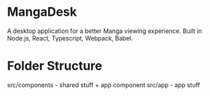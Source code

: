 # MangaDesk
A desktop application for a better Manga viewing experience. Built in Node.js, React, Typescript, Webpack, Babel.

# Folder Structure
src/components - shared stuff + app component
src/app - app stuff